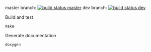 master branch: [![build status master](https://github.com/Schop0/queue/actions/workflows/c-cpp.yml/badge.svg?branch=master)](https://github.com/Schop0/queue/actions/workflows/c-cpp.yml)
dev branch: [![build status dev](https://github.com/Schop0/queue/actions/workflows/c-cpp.yml/badge.svg?branch=dev)](https://github.com/Schop0/queue/actions/workflows/c-cpp.yml)

Build and test

    make

Generate documentation

    doxygen
